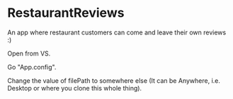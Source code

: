# RestaurantReviews
An app where restaurant customers can come and leave their own reviews :)

Open from VS.

Go "App.config".

Change the value of filePath to somewhere else (It can be Anywhere, i.e. Desktop or where you clone this whole thing).
